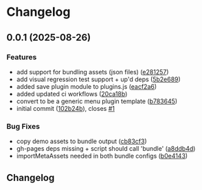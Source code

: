 # Changelog

## 0.0.1 (2025-08-26)


### Features

* add support for bundling assets (json files) ([e281257](https://github.com/OMICRONEnergyOSS/oscd-template-menu/commit/e28125752d9517fcbdfb2fb208cc74edcbaa7478))
* add visual regression test support + up'd deps ([5b2e689](https://github.com/OMICRONEnergyOSS/oscd-template-menu/commit/5b2e689f3604c1e1fa7700060d54125d9bf68c7a))
* added save plugin module to plugins.js ([eacf2a6](https://github.com/OMICRONEnergyOSS/oscd-template-menu/commit/eacf2a61002bc7c453650bb31205010d2df999b4))
* added updated ci workflows ([20ca18b](https://github.com/OMICRONEnergyOSS/oscd-template-menu/commit/20ca18b5d0eac17c474bad11a812897ecbae3ee7))
* convert to be a generic menu plugin template ([b783645](https://github.com/OMICRONEnergyOSS/oscd-template-menu/commit/b783645fffbecd2a1e47d45e2c3967c5c6ad7bda))
* initial commit ([102b24b](https://github.com/OMICRONEnergyOSS/oscd-template-menu/commit/102b24bae09f3659e519fc04c5a203412d4b6f07)), closes [#1](https://github.com/OMICRONEnergyOSS/oscd-template-menu/issues/1)


### Bug Fixes

* copy demo assets to bundle output ([cb83cf3](https://github.com/OMICRONEnergyOSS/oscd-template-menu/commit/cb83cf351170525000d89dc2777412c6df1089cc))
* gh-pages deps missing + script should call 'bundle' ([a8ddb4d](https://github.com/OMICRONEnergyOSS/oscd-template-menu/commit/a8ddb4d2df8edbe5746dd55b515c32fac8350090))
* importMetaAssets needed in both bundle configs ([b0e4143](https://github.com/OMICRONEnergyOSS/oscd-template-menu/commit/b0e4143a18f0629133013f6d1826aec84a422deb))

## Changelog
